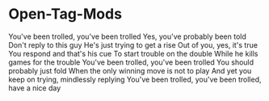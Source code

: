 # Open-Tag-Mods
You've been trolled, you've been trolled
Yes, you've probably been told
Don't reply to this guy
He's just trying to get a rise
Out of you, yes, it's true
You respond and that's his cue
To start trouble on the double
While he kills games for the trouble
You've been trolled, you've been trolled
You should probably just fold
When the only winning move is not to play
And yet you keep on trying, mindlessly replying
You've been trolled, you've been trolled, have a nice day
